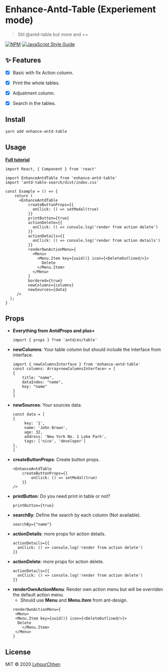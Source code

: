 # Enhance-Antd-Table (Experiement mode)

> Stil @antd-table but more and ++

[![NPM](https://img.shields.io/npm/v/enhance-antd-table.svg)](https://www.npmjs.com/package/enhance-antd-table) [![JavaScript Style Guide](https://img.shields.io/badge/code_style-standard-brightgreen.svg)](https://standardjs.com)

## ✨ Features

-   [x] Basic with fix Action column.
-   [x] Print the whole tables.
-   [x] Adjustment column.
-   [x] Search in the tables.


## Install

```bash
yarn add enhance-antd-table
```

## Usage

**[Full tutorial](https://github.com/LyhourChhen/enhance-antd-table/blob/master/example/src/App.tsx)**

```tsx
import React, { Component } from 'react'

import EnhanceAntdTable from 'enhance-antd-table'
import 'antd-table-search/dist/index.css'

const Example = () => {
    return (
      <EnhanceAntdTable
          createButtonProps={{
            onClick: () => setModal(true)
          }}
          printButton={true}
          actionDelete={{
            onClick: () => console.log('render from action delete')
          }}
          actionDetails={{
            onClick: () => console.log('render from action details')
          }}
          renderOwnActionMenu={
            <Menu>
              <Menu.Item key={uuid()} icon={<DeleteOutlined/>}>
                Delete
              </Menu.Item>
            </Menu>
          }
          bordered={true}
          newColumns={columns}
          newSources={data}
     />
  );
}
```
## Props
 - **Everything from AntdProps and plus+**
	 ```tsx
	 import { props } from 'antd/es/table'
	 ```
 - **newColumns**: Your table column but should include the interface from interface.
	 ```tsx
	 import { newColumnsInterface } from 'enhance-antd-table'
	 const columns: Array<newColumnsInterface> = [
	 {
		 title: "name",
		 dataIndex: "name",
		 key: "name"
	 }
	 ]
	 ```
 - **newSources**: Your sources data.
	 ```tsx
	 const data = [
	 {
		  key: '1',
		  name: 'John Brown',
		  age: 32,
		  address: 'New York No. 1 Lake Park',
		  tags: ['nice', 'developer']
	},
	 ]
	 ```
 - **createButtonProps**: Create button props.
	  ```tsx
	  <EnhanceAntdTable
		  createButtonProps={{
			  onClick: () => setModal(true)
		  }}
	  />
	  ```
 - **printButton**: Do you need print in table or not?
	 ```tsx
	 printButton={true}
	 ```
 - **searchBy**: Define the search by each column (Not available).
	  ```tsx
	  searchBy={"name"}
	  ```
 - **actionDetails**: more props for action details.
	```tsx
	actionDetails={{
	  onClick: () => console.log('render from action delete')
	}}
	```
 - **actionDelete**: more props for action delete.
	```tsx
	actionDetails={{
	  onClick: () => console.log('render from action delete')
	}}
	```
 - **renderOwnActionMenu**: Render own action menu but will be overriden the default action menu.
	 - Should use **Menu** and **Menu.Item** from ant-design.
	```tsx
	renderOwnActionMenu={
	 <Menu>
	 <Menu.Item key={uuid()} icon={<DeleteOutlined/>}>
	  Delete
	    </Menu.Item>
	 </Menu>
	}
	```


## License

MIT © 2020 [LyhourChhen](https://github.com/LyhourChhen)
